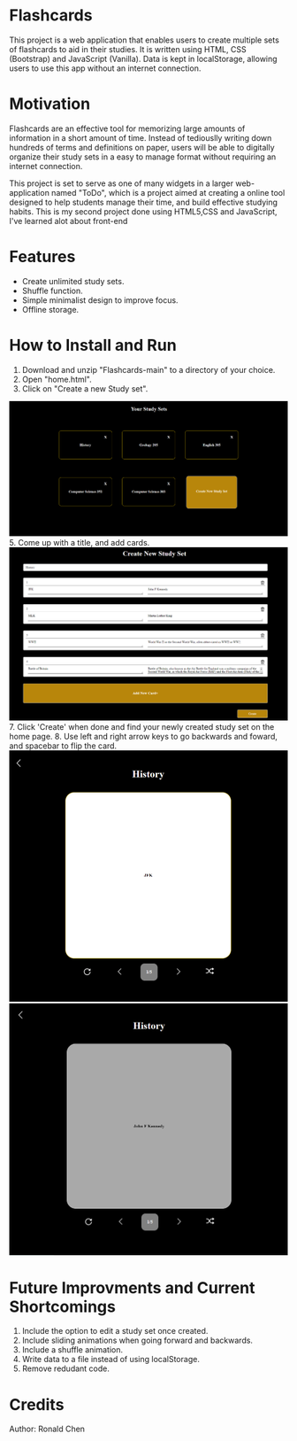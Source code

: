 # Flashcards
This project is a web application that enables users to create multiple sets of flashcards to aid in their studies. It is written using HTML, CSS (Bootstrap) and JavaScript (Vanilla). Data is kept in localStorage, allowing users to use this app without an internet connection. 

Motivation
===
Flashcards are an effective tool for memorizing large amounts of information in a short amount of time. Instead of tediouslly writing down hundreds of terms and definitions on paper, users will be able to digitally organize their study sets in a easy to manage format without requiring an internet connection. 

This project is set to serve as one of many widgets in a larger web-application named "ToDo", which is a project aimed at creating a online tool designed to help students manage their time, and build effective studying habits. This is my second project done using HTML5,CSS and JavaScript, I've learned alot about front-end 

Features
===
- Create unlimited study sets.
- Shuffle function.
- Simple minimalist design to improve focus. 
- Offline storage. 

How to Install and Run
===
1. Download and unzip "Flashcards-main" to a directory of your choice.
2. Open "home.html".
3. Click on "Create a new Study set".
<img src="/Screenshots/Home.png" alt="Home page"/>
5. Come up with a title, and add cards.
<img src="/Screenshots/Create.png" alt="Createe"/>
7. Click 'Create' when done and find your newly created study set on the home page. 
8. Use left and right arrow keys to go backwards and foward, and spacebar to flip the card.
<img src="/Screenshots/FCTD.png" alt="Term"/>
<img src="/Screenshots/FCT.png" alt="Definition"/>

Future Improvments and Current Shortcomings
=== 
1. Include the option to edit a study set once created.
2. Include sliding animations when going forward and backwards.
3. Include a shuffle animation.
4. Write data to a file instead of using localStorage.
5. Remove redudant code.

Credits
===
Author: Ronald Chen

